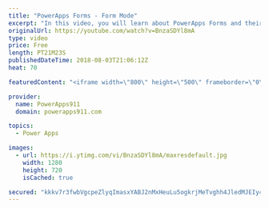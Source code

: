```yaml
---
title: "PowerApps Forms - Form Mode"
excerpt: "In this video, you will learn about PowerApps Forms and their Form Modes. This is the second in a series of videos on forms to explore all of the nooks and crannies involved with this key PowerApps control.  Part 1 - PowerApps forms https://www.youtube.com/watch?v=yT4gGVunU0o  Getting started with PowerApps"
originalUrl: https://youtube.com/watch?v=BnzaSDYl8mA
type: video
price: Free
length: PT21M23S
publishedDateTime: 2018-08-03T21:06:12Z
heat: 70

featuredContent: "<iframe width=\"800\" height=\"500\" frameborder=\"0\" src=\"https://www.youtube.com/embed/BnzaSDYl8mA\" allow=\"accelerometer; autoplay; encrypted-media; gyroscope; picture-in-picture\" allowfullscreen></iframe>"

provider:
  name: PowerApps911
  domain: powerapps911.com

topics:
  - Power Apps

images:
  - url: https://i.ytimg.com/vi/BnzaSDYl8mA/maxresdefault.jpg
    width: 1280
    height: 720
    isCached: true

secured: "kkkv7r3fwbVgcpeZlyqImasxYABJ2nMxHeuLu5ogkrjMeTvghh4JledMJEIy48Sohuo/NV/MR803o0QiG8N090VHWMElQauqemYVg6ZtoxKoPsal1IvYB2cb0WFwZ1e2SyTlMI2ruJ5N6H2oHS4DIchnmR7Dl9jrZwlF6yDCNAaOr7OuDjsNd4Dp4748JN1bSBOK2LLDNrLWMDeSwgMkL79Sk8GsxBKKlcWgAGmxlYieaXIOICElML7ZdbWtDBhho1eVXTpFSs1hThyqNSXxkT3hVTIobHIeHqZ5KoL0QhUT04/l6cMsGBEbHsnSsg61J8XUvf4xA0I6OawAlpGCISVDesKfh6+raKERBeYglreams73RH/zI4d8DnK0NjkYI5ZYfG355JrR2sPynvOgihij5+G7Hzy7RuaUTw0yMb8svzZuo9GBDgQikdqwnGGG;iRIzLJNu1vS7qKhyZgMW+Q=="
---
```


